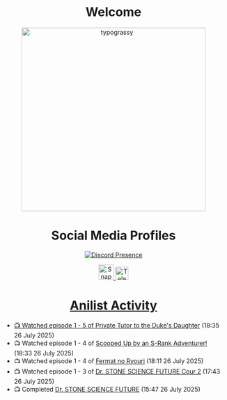 <div align="center">

# Welcome
<a href="https://github.com/kawarimidoll/typograssy">
    <img alt="typograssy" src="https://typograssy.deno.dev/api?text=%E3%82%88%E3%81%86%E3%81%93%E3%81%9D%E3%81%BF%E3%81%AA%E3%81%95%E3%82%93%20-%20Sheby--&&l0=none&l1=82d9d0&l2=027353&l3=038c4c&l4=01402e&bg=none&frame=none&speed=100&comment=" width="421.99">
</a>

</div>

<div align="center">

# Social Media Profiles

[![Discord Presence](https://lanyard.cnrad.dev/api/612532963938271232)](https://discord.com/users/612532963938271232)


<a href="https://www.snapchat.com/add/a.sheby" title="Snapchat Profile">
    <img src="https://www.freepnglogos.com/uploads/snapchat-logo-png-0.png" width="35" alt="Snapchat Logo" />


<a href="https://t.me/ASheby" title="Telegram Profile">
    <img src="https://www.freepnglogos.com/uploads/telegram-logo-png-0.png" width="30" alt="Telegram Logo" />


</div>

<div align="center">

# Anilist Activity

</div>

<!-- ANILIST_ACTIVITY:start -->

-   📺 Watched episode 1 - 5 of [Private Tutor to the Duke's Daughter](https://anilist.co/anime/170113) (18:35 26 July 2025)
-   📺 Watched episode 1 - 4 of [Scooped Up by an S-Rank Adventurer!](https://anilist.co/anime/179885) (18:33 26 July 2025)
-   📺 Watched episode 1 - 4 of [Fermat no Ryouri](https://anilist.co/anime/186003) (18:11 26 July 2025)
-   📺 Watched episode 1 - 3 of [Dr. STONE SCIENCE FUTURE Cour 2](https://anilist.co/anime/189117) (17:43 26 July 2025)
-   📺 Completed [Dr. STONE SCIENCE FUTURE](https://anilist.co/anime/172019) (15:47 26 July 2025)

<!-- ANILIST_ACTIVITY:end -->
